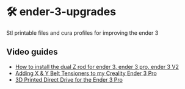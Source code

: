 # 🛠 ender-3-upgrades
Stl printable files and cura profiles for improving the ender 3 
   
## Video guides
- [How to install the dual Z rod for ender 3, ender 3 pro, ender 3 V2](https://www.youtube.com/watch?v=9OaKNyAEfik)   
- [Adding X & Y Belt Tensioners to my Creality Ender 3 Pro](https://www.youtube.com/watch?v=Yrgb6l7CUxk)
- [3D Printed Direct Drive for the Ender 3 Pro](https://www.youtube.com/watch?v=Zbk0viFC1ew&t=420s)
